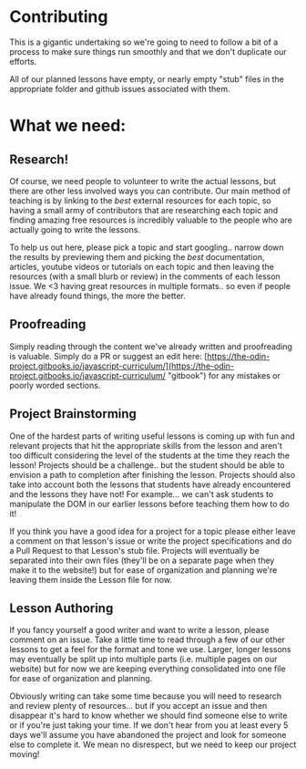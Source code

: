 # Contributing

This is a gigantic undertaking so we're going to need to follow a bit of a process to make sure things run smoothly and that we don't duplicate our efforts.

All of our planned lessons have empty, or nearly empty "stub" files in the appropriate folder and github issues associated with them.

# What we need:

## Research!

Of course, we need people to volunteer to write the actual lessons, but there are other less involved ways you can contribute. Our main method of teaching is by linking to the _best_ external resources for each topic, so having a small army of contributors that are researching each topic and finding amazing free resources is incredibly valuable to the people who are actually going to write the lessons.

To help us out here, please pick a topic and start googling.. narrow down the results by previewing them and picking the _best_ documentation, articles, youtube videos or tutorials on each topic and then leaving the resources \(with a small blurb or review\) in the comments of each lesson issue.  We &lt;3 having great resources in multiple formats.. so even if people have already found things, the more the better.

## Proofreading

Simply reading through the content we've already written and proofreading is valuable.  Simply do a PR or suggest an edit here: [https://the-odin-project.gitbooks.io/javascript-curriculum/](https://the-odin-project.gitbooks.io/javascript-curriculum/ "gitbook") for any mistakes or poorly worded sections.

## Project Brainstorming

One of the hardest parts of writing useful lessons is coming up with fun and relevant projects that hit the appropriate skills from the lesson and aren't too difficult considering the level of the students at the time they reach the lesson!  Projects should be a challenge.. but the student should be able to envision a path to completion after finishing the lesson. Projects should also take into account both the lessons that students have already encountered and the lessons they have not!  For example... we can't ask students to manipulate the DOM in our earlier lessons before teaching them how to do it!

If you think you have a good idea for a project for a topic please either leave a comment on that lesson's issue or write the project specifications and do a Pull Request to that Lesson's stub file.  Projects will eventually be separated into their own files \(they'll be on a separate page when they make it to the website!\) but for ease of organization and planning we're leaving them inside the Lesson file for now.

## Lesson Authoring

If you fancy yourself a good writer and want to write a lesson, please comment on an issue.  Take a little time to read through a few of our other lessons to get a feel for the format and tone we use.  Larger, longer lessons may eventually be split up into multiple parts \(i.e. multiple pages on our website\) but for now we are keeping everything consolidated into one file for ease of organization and planning.

Obviously writing can take some time because you will need to research and review plenty of resources... but if you accept an issue and then disappear it's hard to know whether we should find someone else to write or if you're just taking your time.  If we don't hear from you at least every 5 days we'll assume you have abandoned the project and look for someone else to complete it. We mean no disrespect, but we need to keep our project moving!


